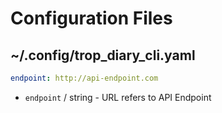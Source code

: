 # Configuration Files

## ~/.config/trop_diary_cli.yaml

```yaml
endpoint: http://api-endpoint.com
```

* `endpoint` / string - URL refers to API Endpoint
